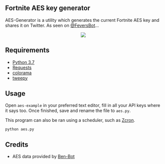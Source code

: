 ## Fortnite AES key generator
AES-Generator is a utility which generates the current Fortnite AES key and shares it on Twitter.
As seen on [@FeversBot](https://twitter.com/FeversBot/status/1272917671852605441)...

<p align="center">
    <img src="https://i.imgur.com/aAln9Ja.png" draggable="false">
</p>

## Requirements

- [Python 3.7](https://www.python.org/downloads/)
- [Requests](http://docs.python-requests.org/en/master/user/install/)
- [colorama](https://pypi.org/project/colorama/)
- [tweepy](https://www.tweepy.org/)

## Usage

Open `aes-example` in your preferred text editor, fill in all your API keys where it says too. Once finished, save and rename the file to `aes.py`.


This program can also be ran using a scheduler, such as [Zcron](https://www.z-cron.com/).

```
python aes.py
```

## Credits

- AES data provided by [Ben-Bot](https://stoplight.io/p/docs/gh/fabianfg/benbot-docs)
